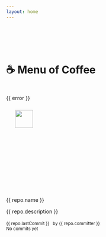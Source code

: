 ```yaml
---
layout: home
---
```


<script setup lang="ts">
import { ref, onMounted } from 'vue'

const projects = ref<any[]>([])
const loading = ref(true)
const error = ref('')

onMounted(async () => {
    loading.value = true
    try {
        // Check if cache exists and is not expired
        const cachedData = localStorage.getItem('githubData')
        const cachedTimestamp = localStorage.getItem('githubDataTimestamp')
        const oneHour = 3600000 // 1 hour in milliseconds
        
        // If cache exists and is within 1 hour, use it directly
        if (cachedData && cachedTimestamp && (Date.now() - Number(cachedTimestamp)) < oneHour) {
            projects.value = JSON.parse(cachedData)
            return
        }

        // Fetch new data
        const res = await fetch('https://api.github.com/orgs/zerospaces/repos')
        if (!res.ok) throw new Error('You can\'t access this section due to the rate limitation of the GitHub API.')
        const data = await res.json()
        
        // Get commit information
        const updatedProjects = await Promise.all(data
            .filter(repo => repo.name.toLowerCase() !== '.github')
            .map(async repo => {
                const commitsRes = await fetch(`https://api.github.com/repos/zerospaces/${repo.name}/commits?per_page=1`)
                const commits = await commitsRes.json()
                
                return {
                    ...repo,
                    name: repo.name.replace(/-/g, ' '),
                    lastCommit: commits[0]?.commit?.message,
                    committer: commits[0]?.commit?.author?.name
                }
            }))

        // Update cache
        projects.value = updatedProjects
        localStorage.setItem('githubData', JSON.stringify(updatedProjects))
        localStorage.setItem('githubDataTimestamp', Date.now().toString())
        
    } catch (e: any) {
        // If fetching new data fails, try to use old cache
        const cachedData = localStorage.getItem('githubData')
        if (cachedData) {
            projects.value = JSON.parse(cachedData)
        } else {
            error.value = e.message
        }
    } finally {
        loading.value = false
    }
})

</script>

<!--
    HTML & Markdown
-->

<div style="height: 60px;"></div>

# ☕ Menu of Coffee

<div style="height: 20px;"></div>
<div v-if="loading"></div>
<div v-else-if="error">{{ error }}</div>
<div v-else class="items">
    <div v-for="repo in projects" :key="repo.id" class="item">
        <a :href="repo.html_url" class="project">
                <img class="icon" src="https://wsrv.nl/?url=avatars.githubusercontent.com/u/208816776&v=4" />
                <a class="title" target="_blank">{{ repo.name }}</a>
                <p class="details" v-if="repo.description">{{ repo.description }}</p>
                <div v-if="repo.lastCommit" class="commit-info">
                    <small style="color: var(--vp-c-text-3)">{{ repo.lastCommit }}</small>
                    <small v-if="repo.committer" style="margin-left: 5px;color: var(--vp-c-gutter)">by {{ repo.committer }}</small>
                </div>
                <div v-else>
                    <small style="color: var(--vp-c-gutter)">No commits yet</small>
                </div>
        </a>
    </div>
</div>

<!--
    Styles
-->

<style scoped>
div.items {
    display: grid;
    grid-gap: 10px;
    grid-template-columns: repeat(auto-fit, minmax(350px, 1fr));
}
a.project img.icon {
    margin-bottom: 20px;
    height: 48px;
    width: 48px;
    border-radius: var(--vp-border-radius-2);
}
a.project {
    height: 100%;
    padding: 24px;
    border-radius: var(--vp-border-radius-1);
    background-color: var(--vp-c-bg-soft);
    border: 1px solid var(--vp-c-divider);
    display: flex;
    flex-direction: column;
    padding: 24px;
    height: 100%;
    &, & * {
            text-decoration: none !important;
            transition: all .4s;
    };
}
a.project:hover {
    border-color: var(--vp-c-brand-1);
    a.title {
            color: var(--vp-c-brand-1)
    }
}
a.project a.title {
    color: var(--vp-c-text-1);
    font-family: var(--vp-font-family-mono);
    padding: 0px;
    margin: 0px;
    font-size: 22px;
    line-height: 22px;
    font-weight: 600;
    text-transform: capitalize;
}
a.project p.details {
    font-size: 14px;
    padding: 8px 0px 0px 0px;
    margin: 0px;
    color: var(--vp-c-text-2);
    font-weight: 500;
    line-height: 24px;
}

</style>
